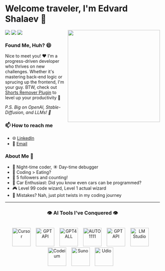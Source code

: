 # Welcome traveler, I'm Edvard Shalaev 👋

<img align="right" src="https://media2.giphy.com/media/wwg1suUiTbCY8H8vIA/200w.gif?cid=6c09b952mmm5zgskvx7ws67um89ns39yt1ietu3sxg6sy8h2&ep=v1_gifs_search&rid=200w.gif&ct=g" height="300px">

<!-- badges from https://github.com/pujux/badge-it#readme -->
<div>
  <img align="top" src="https://badges.pufler.dev/visits/bukomp/badge-it">
  <img  align="top" src="https://badges.pufler.dev/years/bukomp">
  <img  align="top" src="https://badges.pufler.dev/commits/yearly/bukomp">
</div>

### Found Me, Huh? 😄
Nice to meet you! ❤️ I'm a progress-driven developer who thrives on new challenges. Whether it's mastering back-end logic or sprucing up the frontend, I'm your guy. BTW, check out [Shorts Remover Plugin](https://github.com/bukomp/remove-shorts-plugin) to level up your productivity 🚀

_P.S. Big on OpenAI, Stable-Diffusion, and LLMs! 🌌_
### 📫 How to reach me
- 🌐 [LinkedIn](https://www.linkedin.com/in/edvardshalaev/)
- 📧 [Email](mailto:edvard@shalaev.com)
### About Me 🌱
- 🌙 Night-time coder, ☀️ Day-time debugger
- 🍔 Coding > Eating?
- 🌟 5 followers and counting!
- 🚗 Car Enthusiast: Did you know even cars can be programmed?
- 🎮 Level 99 code wizard, Level 1 actual wizard
- 🔄 Mistakes? Nah, just plot twists in my coding journey

---
<h3 align="center">👁️ AI Tools I've Conquered 👁️</h3>
<br>

<div align="center">
  <a href="https://www.cursor.sh" title="Cursor"><img src="https://www.cursor.sh/favicon.ico" alt="Cursor" width="60" height="60"/></a>ㅤ<!--invisible text on the left-->
  <a href="https://www.openai.com/chatgpt/" title="ChatGPT"><img src="https://openaiapi-site.azureedge.net/public-assets/d/f4098af7db/favicon.png" alt="GPT API" width="60" height="60"/></a>ㅤ<!--invisible text on the left-->
  <a href="https://gpt4all.io/index.html" title="GPT4ALL"><img src="https://gpt4all.io/gpt4all-128.png" alt="GPT4ALL" width="60" height="60"/></a>ㅤ<!--invisible text on the left-->
  <a href="https://github.com/AUTOMATIC1111/stable-diffusion-webui" title="AUTO1111"><img src="https://avatars.githubusercontent.com/u/20920490?v=4" alt="AUTO1111" width="60" height="60"/></a>ㅤ<!--invisible text on the left-->
  <a href="https://platform.openai.com/docs/api-reference" title="GPT API"><img src="https://openaiapi-site.azureedge.net/public-assets/d/f4098af7db/favicon.png" alt="GPT API" width="60" height="60"/></a>ㅤ<!--invisible text on the left-->
  <a href="https://lmstudio.ai/" title="LM Studio"><img src="https://lmstudio.ai/assets/favicon.ico" alt="LM Studio" width="60" height="60"/></a>ㅤ<!--invisible text on the left-->
  <a href="https://codeium.com/" title="Codeium"><img src="https://codeium.com/favicon.svg" alt="Codeium" width="60" height="60"/></a>ㅤ<!--invisible text on the left-->
  <a href="https://www.suno.ai/" title="Suno"><img src="https://www.suno.ai/favicon.ico" alt="Suno" width="60" height="60"/></a>ㅤ<!--invisible text on the left-->
  <a href="https://www.udio.com/" title="Udio"><img src="https://www.udio.com/favicon.ico" alt="Udio" width="60" height="60"/></a>ㅤ<!--invisible text on the left-->

  
  <!--
    not yet mastered
    <a href="https://www.bloop.ai" title="bloop.ai"><img src="https://www.bloop.ai/favicon.ico" alt="bloop.ai" width="60" height="60"/></a> 
  -->
</div>

<!-- This needs refactoring. Will comment out for now!
---
## 🎉 My Digital Playground: An Abridged Atlas 🗺️

| Category                     | Technologies          |
|------------------------------|-----------------------|
| Language BFFs                | JavaScript, TypeScript, Python |
| Framework Ballroom           | Angular, React, Node.js, Express.js        |
| Trusty Treasure Chests       | MongoDB, PostgreSQL, MySQL                  |
| Containerization Crusader    | Docker                                        |
| Guardians of My Code Galaxy  | GitHub, GitLab   
-->